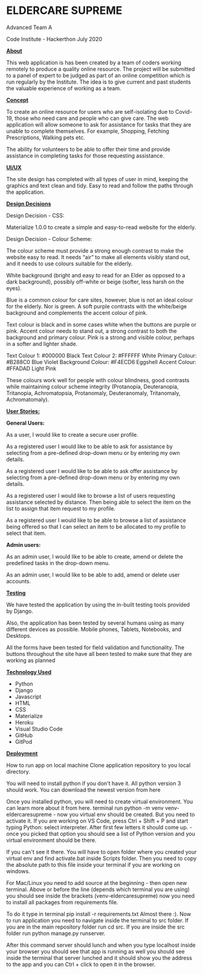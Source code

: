 

# ELDERCARE SUPREME #

Advanced Team A
 
Code Institute - 
Hackerthon July 2020


**<u>About</u>** 

This web application is has been created by a team of coders working remotely to produce a quality online resource. The project will be submitted to a panel of expert to be judged as part of an online competition which is run regularly by the Institute. The idea is to give current and past students the valuable experience of working as a team.


<u>**Concept</u>**


To create an online resource for users who are self-isolating due to Covid-19, those who need care and people who can give care. The web application will allow someone to ask for assistance for tasks that they are unable to complete themselves. For example, Shopping, Fetching Prescriptions, Walking pets etc.

The ability for volunteers to be able to offer their time and provide assistance in completing tasks for those requesting assistance. 


**<u>UI/UX</u>**

The site design has completed with all types of user in mind, keeping the graphics and text clean and tidy. Easy to read and follow the paths through the application. 

**<u>Design Decisions</u>**

Design Decision - CSS:

Materialize 1.0.0 to create a simple and easy-to-read website for the elderly.

Design Decision - Colour Scheme:

The colour scheme must provide a strong enough contrast to make the website easy to read. It needs “air” to make all elements visibly stand out, and it needs to use colours suitable for the elderly.

White background (bright and easy to read for an Elder as opposed to a dark background), possibly off-white or beige (softer, less harsh on the eyes).

Blue is a common colour for care sites, however, blue is not an ideal colour for the elderly. Nor is green. A soft purple contrasts with the white/beige background and complements the accent colour of pink.

Text colour is black and in some cases white when the buttons are purple or pink.
Accent colour needs to stand out, a strong contrast to both the background and primary colour. Pink is a strong and visible colour, perhaps in a softer and lighter shade.

Text Colour 1: #000000 Black
Text Colour 2: #FFFFFF White
Primary Colour: #B288C0 Blue Violet
Background Colour: #F4ECD6 Eggshell
Accent Colour: #FFADAD Light Pink

These colours work well for people with colour blindness, good contrasts while maintaining colour scheme integrity (Protanopia, Deuteranopia, Tritanopia, Achromatopsia, Protanomaly, Deuteranomaly, Tritanomaly, Achromatomaly).

**<u>User Stories:</u>**

**General Users:**

As a user, I would like to create a secure user profile. 

As a registered user I would like to be able to ask for assistance by selecting from a pre-defined drop-down menu or by entering my own details.

As a registered user I would like to be able to ask offer assistance by selecting from a pre-defined drop-down menu or by entering my own details.


As a registered user I would like to browse a list of users requesting assistance selected by distance. Then being able to select the item on the list to assign that item request to my profile. 

As a registered user I would like to be able to browse a list of assistance being offered so that I can select an item to be allocated to my profile to select that item.

**Admin users:**

As an admin user, I would like to be able to create, amend or delete the predefined tasks in the drop-down menu.

As an admin user, I would like to be able to add, amend or delete user accounts.





**<u>Testing</u>**

We have tested the application by using the in-built testing tools provided by Django. 

Also, the application has been tested by several humans using as many different devices as possible. Mobile phones, Tablets, Notebooks, and Desktops.

All the forms have been tested for field validation and functionality. The buttons throughout the site have all been tested to make sure that they are working as planned


**<u>Technology Used</u>**

* Python
* Django
* Javascript
* HTML
* CSS
* Materialize
* Heroku
* Visual Studio Code
* GitHub
* GitPod



**<u>Deployment</u>**

How to run app on local machine
Clone application repository to you local directory.

You will need to install python if you don't have it. All python version 3 should work. You can download the newest version from here

Once you installed python, you will need to create virtual environment. You can learn more about it from here. 
terminal run python -m venv venv-eldercaresupreme - now you virtual env should be created. But you need to activate it. If you are working on VS Code, press Ctrl + Shift + P and start typing Python: select interpreter. After first few letters it should come up. - once you picked that option you should see a list of Python version and you virtual environment should be there. 

If you can't see it there. You will have to open folder where you created your virtual env and find activate.bat inside Scripts folder. Then you need to copy the absolute path to this file inside your terminal if you are working on windows. 

For Mac/Linux you need to add source at the beginning - then open new terminal. Above or before the line (depends which terminal you are using) you should see inside the brackets (venv-eldercaresupreme)
now you need to install all packages from requirements file.

 To do it type in terminal pip install -r requirements.txt
Almost there :). Now to run application
 you need to navigate inside the terminal to src folder. If you are in the main repository folder run cd src.
If you are inside the src folder run python manage.py runserver. 

After this command server should lunch and when you type localhost inside your browser you should see that app is running as well you should see inside the terminal that server lunched and it should show you the address to the app and you can Ctrl + click to open it in the browser.






























